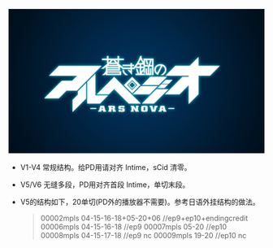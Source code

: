 ![蒼き鋼のアルペジオ -ARS NOVA- 作品群](logo.png)


- V1-V4 常规结构。给PD用请对齐 Intime，sCid 清零。
- V5/V6 无缝多段，PD用对齐首段 Intime，单切末段。

- V5的结构如下，20单切(PD外的播放器不需要)。参考日语外挂结构的做法。

    > 00002mpls 04-15-16-18+05-20+06 //ep9+ep10+endingcredit
    > 00006mpls 04-15-16-18 //ep9
    > 00007mpls 05-20 //ep10
    > 00008mpls 04-15-17-18 //ep9 nc
    > 00009mpls 19-20 //ep10 nc

